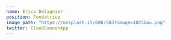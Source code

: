 ```yaml
---
name: Erica Delagnier
position: Fondatrice
image_path: "https://unsplash.it/600/503?image=1025&a=.png"
twitter: CloudCannonApp
---
```

